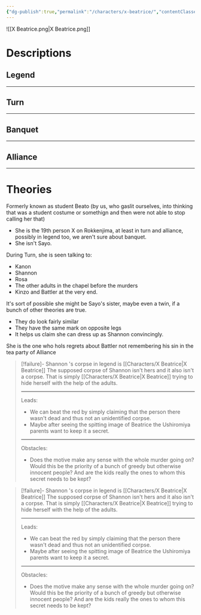 ```yaml
---
{"dg-publish":true,"permalink":"/characters/x-beatrice/","contentClasses":"center-headings blue-truth red-links red-truth","created":"2025-02-27T17:44:13.503+01:00","updated":"2025-03-29T15:24:18.558+01:00"}
---
```



![[X Beatrice.png\|X Beatrice.png]]
# Descriptions

## Legend


---
## Turn


---
## Banquet


---
## Alliance


---
# Theories

Formerly known as student Beato (by us, who gaslit ourselves, into thinking that was a student costume or somethign and then were not able to stop calling her that) 

- She is the 19th person X on Rokkenjima, at least in turn and alliance, possibly in legend too, we aren't sure about banquet.
- She isn't Sayo.

During Turn, she is seen talking to:
- Kanon
- Shannon
- Rosa
- The other adults in the chapel before the murders
- Kinzo and Battler at the very end.

It's sort of possible she might be Sayo's sister, maybe even a twin, if a bunch of other theories are true.
- They do look fairly similar
- They have the same mark on opposite legs
- It helps us claim she can dress up as Shannon convincingly.

She is the one who hols regrets about Battler not remembering his sin in the tea party of Alliance



<div class="transclusion internal-embed is-loaded"><div class="markdown-embed">




> [!failure]- Shannon 's corpse in legend is [[Characters/X Beatrice\|X Beatrice]]
> The supposed corpse of Shannon isn't hers and it also isn't a corpse. That is simply [[Characters/X Beatrice\|X Beatrice]] trying to hide herself with the help of the adults.
> 
> ---
> Leads:
> -  We can beat the red by simply claiming that the person there wasn't dead and thus not an unidentified corpse.
> - Maybe after seeing the spitting image of Beatrice the Ushiromiya parents want to keep it a secret.
> ---
> Obstacles:
> - Does the motive make any sense with the whole murder going on? Would this be the priority of a bunch of greedy but otherwise innocent people? And are the kids really the ones to whom this secret needs to be kept?

</div></div>


<div class="transclusion internal-embed is-loaded"><div class="markdown-embed">




> [!failure]- Shannon 's corpse in legend is [[Characters/X Beatrice\|X Beatrice]]
> The supposed corpse of Shannon isn't hers and it also isn't a corpse. That is simply [[Characters/X Beatrice\|X Beatrice]] trying to hide herself with the help of the adults.
> 
> ---
> Leads:
> -  We can beat the red by simply claiming that the person there wasn't dead and thus not an unidentified corpse.
> - Maybe after seeing the spitting image of Beatrice the Ushiromiya parents want to keep it a secret.
> ---
> Obstacles:
> - Does the motive make any sense with the whole murder going on? Would this be the priority of a bunch of greedy but otherwise innocent people? And are the kids really the ones to whom this secret needs to be kept?

</div></div>
